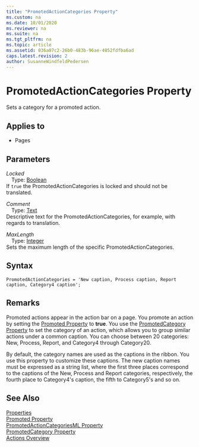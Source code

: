 ```yaml
---
title: "PromotedActionCategories Property"
ms.custom: na
ms.date: 10/01/2020
ms.reviewer: na
ms.suite: na
ms.tgt_pltfrm: na
ms.topic: article
ms.assetid: 036a07c2-26b0-483b-96ae-4052fdfba6ad
caps.latest.revision: 2
author: SusanneWindfeldPedersen
---
```


# PromotedActionCategories Property

Sets a category for a promoted action.
  
## Applies to  
  
- Pages

## Parameters

*Locked*  
&emsp;Type: [Boolean](../methods-auto/boolean/boolean-data-type.md)  
If `true` the PromotedActionCategories is locked and should not be translated.  

*Comment*  
&emsp;Type: [Text](../methods-auto/text/text-data-type.md)  
Descriptive text for the PromotedActionCategories, for example, with regards to translation.

*MaxLength*  
&emsp;Type: [Integer](../methods-auto/integer/integer-data-type.md)  
Sets the maximum length of the specific PromotedActionCategories.

## Syntax

```AL
PromotedActionCategories = 'New caption, Process caption, Report caption, Category4 caption';
```
 
## Remarks  

Promoted actions appear in the action bar on a page. You promote an action by setting the [Promoted Property](devenv-promoted-property.md) to **true**. You use the  [PromotedCategory Property](devenv-promotedcategory-property.md) to set the category of an action, which allows you to group similar actions under a common caption. You can choose between 20 categories: New, Process, Report, and Category4 through Category20.

By default, the category names are used as the captions in the ribbon. You use this property to customize these captions. The new caption names must be expressed as a string list, where the first three places correspond to the captions of the New, Process and Report categories, respectively, the fourth place to Category4's caption, the fifth to Category5's and so on.

## See Also  

[Properties](devenv-properties.md)   
[Promoted Property](devenv-promoted-property.md)  
[PromotedActionCategoriesML Property](devenv-promotedactioncategoriesml-property.md)  
[PromotedCategory Property](devenv-promotedcategory-property.md)  
[Actions Overview](../devenv-actions-overview.md)  
